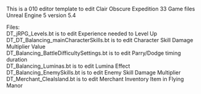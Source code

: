 This is a 010 editor template to edit Clair Obscure Expedition 33 Game files Unreal Engine 5 version 5.4

Files:
<br>DT_jRPG_Levels.bt is to edit Experience needed to Level Up<br/>
DT_DT_Balancing_mainCharacterSkills.bt is to edit Character Skill Damage Multiplier Value<br/>
DT_Balancing_BattleDifficultySettings.bt is to edit Parry/Dodge timing duration<br/>
DT_Balancing_Luminas.bt is to edit Lumina Effect<br/>
DT_Balancing_EnemySkills.bt is to edit Enemy Skill Damage Multiplier<br/>
DT_Merchant_CleaIsland.bt is to edit Merchant Inventory Item in Flying Manor<br/>
